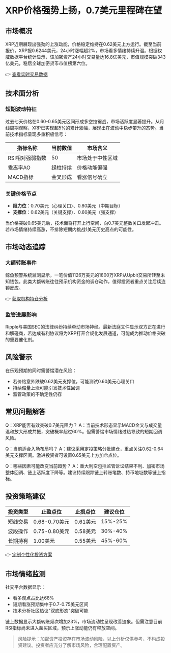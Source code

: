 # XRP价格强势上扬，0.7美元里程碑在望

## 市场概况

XRP近期展现出强劲的上涨动能，价格稳定维持在0.62美元上方运行。截至当前报价，XRP报0.6244美元，24小时涨幅超2%，市场看多情绪持续升温。根据权威数据平台统计显示，该加密资产24小时交易量达16.8亿美元，市值规模突破343亿美元，稳居全球加密货币市值榜第六位。

👉 [查看实时交易数据](https://bit.ly/okx_welcome)

## 技术面分析

### 短期波动特征
过去七天价格在0.60-0.65美元区间形成多空拉锯战，市场活跃度显著提升。从月线周期观察，XRP已实现超5%的累计涨幅，展现出在波动中稳步攀升的态势。当前技术指标呈现多重积极信号：

| 指标名称 | 当前数值 | 市场含义 |
|---------|---------|---------|
| RSI相对强弱指数 | 50 | 市场处于中性区域 |
| 乖离率AO | 绿柱持续 | 价格动能偏强 |
| MACD指标 | 金叉形成 | 看涨信号确立 |

### 关键价格节点
- **阻力位**：0.70美元（心理关口）、0.80美元（中期目标）
- **支撑位**：0.62美元（关键支撑）、0.60美元（强支撑）

当价格突破0.65美元后，技术面将打开上行空间，向0.7美元整数关口发起冲击。若市场情绪持续高涨，不排除短期内挑战1美元历史高点的可能性。

## 市场动态追踪

### 大额转账事件
鲸鱼预警系统监测显示，一笔价值1126万美元的1800万XRP从Upbit交易所转至未知钱包。此类大额转账往往预示机构资金的调仓动作，值得投资者重点关注后续连锁反应。

👉 [获取机构持仓分析](https://bit.ly/okx_welcome)

### 监管进展影响
Ripple与美国SEC的法律纠纷持续牵动市场神经。最新法庭文件显示双方正在进行和解磋商，若达成有利协议将为XRP打开合规化发展通道，可能成为推动价格突破的重要催化剂。

## 风险警示

在乐观预期的同时需警惕潜在风险：
- 若价格意外跌破0.62美元支撑位，可能测试0.60美元心理关口
- 持续缩量上涨可能引发技术性回调
- 监管政策的不确定性仍存

## 常见问题解答

Q：XRP能否有效突破0.7美元阻力？
A：当前技术形态显示MACD金叉与成交量温和放大形成共振，突破概率超过60%。但需警惕市场情绪过热导致的短期回调风险。

Q：当前适合入场布局吗？
A：建议采用定投策略分批建仓，重点关注0.62-0.64美元支撑区间。激进投资者可设置0.65美元上方加仓点位。

Q：哪些因素可能改变当前趋势？
A：重大利空包括监管诉讼结果不利、加密市场整体回调、链上活跃度下降等。建议持续跟踪链上转账笔数、持币地址数等链上指标。

## 投资策略建议

| 投资类型 | 止盈点位 | 止损点位 | 建议仓位 |
|---------|---------|---------|---------|
| 短线交易 | 0.68-0.70美元 | 0.61美元 | 15%-25% |
| 波段操作 | 0.75-0.80美元 | 0.58美元 | 30%-40% |
| 长期持有 | 1.00美元 | 0.55美元 | 45%-60% |

👉 [定制个性化投资方案](https://bit.ly/okx_welcome)

## 市场情绪监测

社交平台数据显示：
- 看多观点占比达68%
- 短期看涨预期集中于0.7-0.75美元区间
- 技术分析社区热议"双底形态"突破可能

链上数据显示大额转账频次增加23%，市场流动性呈现改善迹象。但需注意目前RSI指标尚未进入超买区域，预示上涨动能仍有释放空间。

> 风险提示：加密资产投资存在市场波动风险，以上分析仅供参考，不构成投资建议。投资者应充分了解市场风险，合理配置资产。
